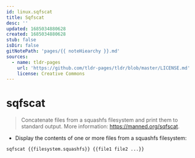 ```yaml
---
id: linux.sqfscat
title: Sqfscat
desc: ''
updated: 1685034880628
created: 1685034880628
stub: false
isDir: false
gitNotePath: 'pages/{{ noteHiearchy }}.md'
sources:
  - name: tldr-pages
    url: 'https://github.com/tldr-pages/tldr/blob/master/LICENSE.md'
    license: Creative Commons
---
```

# sqfscat

> Concatenate files from a squashfs filesystem and print them to standard output.
> More information: <https://manned.org/sqfscat>.

- Display the contents of one or more files from a squashfs filesystem:

`sqfscat {{filesystem.squashfs}} {{file1 file2 ...}}`

